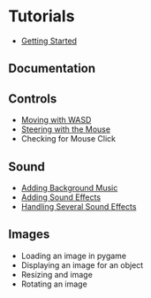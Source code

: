 # Tutorials

*	[Getting Started](other/getting_started.md)

## Documentation


## Controls

*	[Moving with WASD](controls/moving_with_wasd.md)
* 	[Steering with the Mouse](controls/mouse_steering.md)
*	Checking for Mouse Click


## Sound

*	[Adding Background Music](display/sounds/adding_background_music.md)
*	[Adding Sound Effects](display/sounds/adding_sound_effects.md)
*	[Handling Several Sound Effects](display/sounds/handling_several_sounds.md)


## Images

*	Loading an image in pygame
*	Displaying an image for an object
*	Resizing and image
*	Rotating an image

